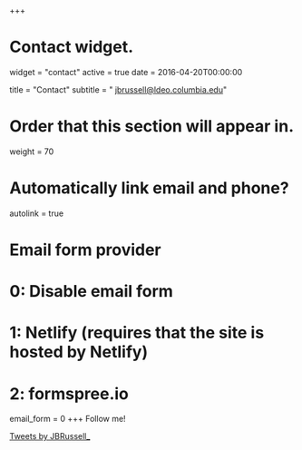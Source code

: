 +++
# Contact widget.
widget = "contact"
active = true
date = 2016-04-20T00:00:00

title = "Contact"
subtitle = "<i class='fas fa-envelope'></i>  <jbrussell@ldeo.columbia.edu>"

# Order that this section will appear in.
weight = 70

# Automatically link email and phone?
autolink = true

# Email form provider
#   0: Disable email form
#   1: Netlify (requires that the site is hosted by Netlify)
#   2: formspree.io
email_form = 0
+++
Follow me!

<a class="twitter-timeline" data-width="500" data-height="500" data-theme="light" href="https://twitter.com/JBRussell_?ref_src=twsrc%5Etfw">Tweets by JBRussell_</a> <script async src="https://platform.twitter.com/widgets.js" charset="utf-8"></script>

